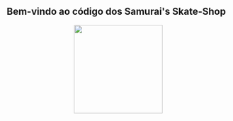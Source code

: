 ## Bem-vindo ao código dos Samurai's Skate-Shop

<div align="center">
  <img height="200" width="200" src="[./site/public/images/logo.png](https://cdn.discordapp.com/attachments/994329423824302201/994352577162510427/Borcelle.gif)"/>
</div>
